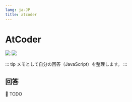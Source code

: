 ```yaml
---
lang: ja-JP
title: atcoder
---
```


# AtCoder

![](https://img.shields.io/badge/-Typescript-9ca3af.svg?logo=typescript&style=popout-square)  ![](https://img.shields.io/badge/-Javascript-9ca3af.svg?logo=javascript&style=popout-square)



::: tip
メモとして自分の回答（JavaScript）を整理します。
:::



## 回答

🚧 TODO

